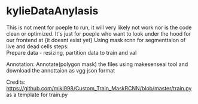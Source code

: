 # kylieDataAnylasis
This is not ment for poeple to run, it will very likely not work nor is the code clean or optimized. 
It's just for poeple who want to look under the hood for our frontend at {it doesnt exist yet}
Using mask rcnn for segmenttaion of live and dead cells
steps:  
Prepare data - resizing, partition data to train and val 

Annotation: Annotate(polygon mask) the files using makesenseai tool and download the annottaion as vgg json format

Credits: https://github.com/miki998/Custom_Train_MaskRCNN/blob/master/train.py as a template for train.py
